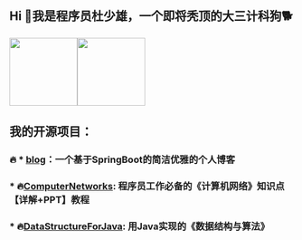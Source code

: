 ## Hi 👋我是程序员杜少雄，一个即将秃顶的大三计科狗🐕

<img height="120px" src="https://github-readme-stats.vercel.app/api?username=shaoxiongdu&hide_border=false&hide_title=true&show_icons=true&include_all_commits=true&count_private=true&theme=buefy&locale=cn&line_height=20" /><img height="120px" src="https://github-readme-stats.vercel.app/api/top-langs/?hide_title=true&username=shaoxiongdu&hide_border=false&line_height=20&theme=flag-india&layout=compact&locale=cn" />

## 我的开源项目：
### 🔥 * [blog](https://github.com/shaoxiongdu/blog)：一个基于SpringBoot的简洁优雅的个人博客
### * 🔥[ComputerNetworks](https://github.com/shaoxiongdu/ComputerNetworks): 程序员工作必备的《计算机网络》知识点【详解+PPT】教程
### * 🔥[DataStructureForJava](https://github.com/shaoxiongdu/DataStructureForJava): 用Java实现的《数据结构与算法》
